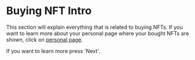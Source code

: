 # Buying NFT Intro

This section will explain everything that is related to buying NFTs. If you want to learn more about your personal page where your bought NFTs are shown, click on [personal page](../../creator-zone/creator-zone-intro/).&#x20;

If you want to learn more press 'Next'.&#x20;
